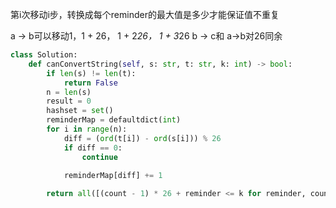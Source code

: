 


第i次移动i步，转换成每个reminder的最大值是多少才能保证值不重复

a -> b可以移动1，1 + 26， 1 + 2*26， 1 + 3*26
b -> c和 a->b对26同余

```py
class Solution:
    def canConvertString(self, s: str, t: str, k: int) -> bool:
        if len(s) != len(t):
            return False
        n = len(s)
        result = 0
        hashset = set()
        reminderMap = defaultdict(int)
        for i in range(n):
            diff = (ord(t[i]) - ord(s[i])) % 26
            if diff == 0:
                continue
                
            reminderMap[diff] += 1

        return all([(count - 1) * 26 + reminder <= k for reminder, count in reminderMap.items()])
            
```
